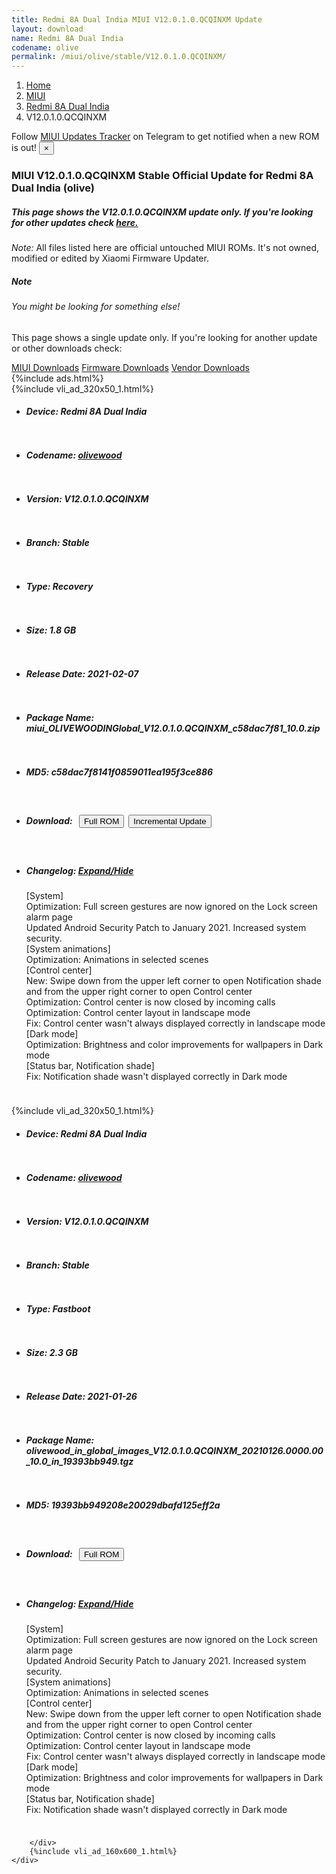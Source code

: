 ```yaml
---
title: Redmi 8A Dual India MIUI V12.0.1.0.QCQINXM Update
layout: download
name: Redmi 8A Dual India
codename: olive
permalink: /miui/olive/stable/V12.0.1.0.QCQINXM/
---
```

<nav aria-label="breadcrumb">
    <ol class="breadcrumb">
        <li class="breadcrumb-item"><a href="/">Home</a></li>
        <li class="breadcrumb-item"><a href="/miui/">MIUI</a></li>
        <li class="breadcrumb-item"><a href="/miui/olive/">Redmi 8A Dual India</a></li>
        <li class="breadcrumb-item active" aria-current="page">V12.0.1.0.QCQINXM</li>
    </ol>
</nav>
<div class="alert alert-primary alert-dismissible fade show" role="alert">
    Follow <a href="https://t.me/MIUIUpdatesTracker" class="alert-link">MIUI Updates Tracker</a> on Telegram to get
    notified when a new ROM is out!
    <button type="button" class="close" data-dismiss="alert" aria-label="Close">
        <span aria-hidden="true">&times;</span>
    </button>
</div>
<div class="col-12 mx-auto">
    <h3 class="title bg-light p-2 rounded">MIUI V12.0.1.0.QCQINXM Stable Official Update for Redmi 8A Dual India (olive)</h3>
    <h5>This page shows the V12.0.1.0.QCQINXM update only. If you're looking for other updates check
        <a href="/miui/olive/">here.</a></h5>
    <p><i>Note: </i>All files listed here are official untouched MIUI ROMs.
        It's not owned, modified or edited by Xiaomi Firmware Updater.</p>
    <div class="card">
        <div class="card-body">
            <h5 class="card-title">Note</h5>
            <h6 class="card-subtitle mb-2 text-muted">You might be looking for something else!</h6>
            <p class="card-text">This page shows a single update only.
                If you're looking for another update or other downloads check:</p>
            <a href="/miui/" class="card-link">MIUI Downloads</a>
            <a href="/firmware/" class="card-link">Firmware Downloads</a>
            <a href="/vendor/" class="card-link">Vendor Downloads</a>
        </div>
    </div>
    {%include ads.html%}
    <div class="row justify-content-center">
        <div class="col-10" id="downloads">
                    <div class="card card-body">
            {%include vli_ad_320x50_1.html%}
            <ul class="list-unstyled">
                <li style="padding-bottom: 10px;">
                    <h5><b>Device: </b>Redmi 8A Dual India</h5>
                </li>
                <li style="padding-bottom: 10px;">
                    <h5><b>Codename: </b> <a href="/miui/olivewood/" target="_blank">olivewood</a> </h5>
                </li>
                <li style="padding-bottom: 10px;">
                    <h5><b>Version: </b>V12.0.1.0.QCQINXM</h5>
                </li>
                <li style="padding-bottom: 10px;">
                    <h5><b>Branch: </b>Stable</h5>
                </li>
                <li style="padding-bottom: 10px;">
                    <h5><b>Type: </b>Recovery</h5>
                </li>
                <li style="padding-bottom: 10px;">
                    <h5><b>Size: </b>1.8 GB</h5>
                </li>
                <li style="padding-bottom: 10px;">
                    <h5><b>Release Date: </b>2021-02-07</h5>
                </li>
                <li style="padding-bottom: 10px;">
                    <h5><b>Package Name: </b><span id="filename" class="text-dark">miui_OLIVEWOODINGlobal_V12.0.1.0.QCQINXM_c58dac7f81_10.0.zip</span></h5>
                </li>
                <li style="padding-bottom: 10px;">
                    <h5><b>MD5: </b><span id="md5" class="text-muted">c58dac7f8141f0859011ea195f3ce886</span></h5>
                </li>
                <li style="padding-bottom: 10px;">
                    <h5><b>Download: </b><button type="button" id="download" class="btn btn-primary" style="margin: 7px;"
                            onclick="window.open('https://bigota.d.miui.com/V12.0.1.0.QCQINXM/miui_OLIVEWOODINGlobal_V12.0.1.0.QCQINXM_c58dac7f81_10.0.zip', '_blank');"><i class="fa fa-download"></i> Full ROM</button><button type="button" id="incremental_download" class="btn btn-warning" onclick="window.open('https://bigota.d.miui.com/V12.0.1.0.QCQINXM/miui-blockota-olivewood_in_global-V11.0.3.0.QCQINXM-V12.0.1.0.QCQINXM-b9c1f26615-10.0.zip', '_blank');"><i class="fa fa-download"></i> Incremental Update</button></h5>
                </li>
                <li style="padding-bottom: 10px;">
                    <h5><b>Changelog: </b><a href="#olivewood_1_changelog" data-toggle="collapse" role="button"
                            aria-expanded="false" aria-controls="olivewood_1_changelog"> <i class="fa fa-arrow-down"
                                aria-hidden="true"></i> Expand/Hide</a></h5>
                    <div class="collapse" id="olivewood_1_changelog">
                        <p id="changelog_text">[System]<br>Optimization: Full screen gestures are now ignored on the Lock screen alarm page<br>Updated Android Security Patch to January 2021. Increased system security.<br>[System animations]<br>Optimization: Animations in selected scenes<br>[Control center]<br>New: Swipe down from the upper left corner to open Notification shade and from the upper right corner to open Control center<br>Optimization: Control center is now closed by incoming calls<br>Optimization: Control center layout in landscape mode<br>Fix: Control center wasn't always displayed correctly in landscape mode<br>[Dark mode]<br>Optimization: Brightness and color improvements for wallpapers in Dark mode<br>[Status bar, Notification shade]<br>Fix: Notification shade wasn't displayed correctly in Dark mode</p>
                    </div>
                </li>
            </ul>
        </div>
        <div class="card card-body">
            {%include vli_ad_320x50_1.html%}
            <ul class="list-unstyled">
                <li style="padding-bottom: 10px;">
                    <h5><b>Device: </b>Redmi 8A Dual India</h5>
                </li>
                <li style="padding-bottom: 10px;">
                    <h5><b>Codename: </b> <a href="/miui/olivewood/" target="_blank">olivewood</a> </h5>
                </li>
                <li style="padding-bottom: 10px;">
                    <h5><b>Version: </b>V12.0.1.0.QCQINXM</h5>
                </li>
                <li style="padding-bottom: 10px;">
                    <h5><b>Branch: </b>Stable</h5>
                </li>
                <li style="padding-bottom: 10px;">
                    <h5><b>Type: </b>Fastboot</h5>
                </li>
                <li style="padding-bottom: 10px;">
                    <h5><b>Size: </b>2.3 GB</h5>
                </li>
                <li style="padding-bottom: 10px;">
                    <h5><b>Release Date: </b>2021-01-26</h5>
                </li>
                <li style="padding-bottom: 10px;">
                    <h5><b>Package Name: </b><span id="filename" class="text-dark">olivewood_in_global_images_V12.0.1.0.QCQINXM_20210126.0000.00_10.0_in_19393bb949.tgz</span></h5>
                </li>
                <li style="padding-bottom: 10px;">
                    <h5><b>MD5: </b><span id="md5" class="text-muted">19393bb949208e20029dbafd125eff2a</span></h5>
                </li>
                <li style="padding-bottom: 10px;">
                    <h5><b>Download: </b><button type="button" id="download" class="btn btn-primary" style="margin: 7px;"
                            onclick="window.open('https://bigota.d.miui.com/V12.0.1.0.QCQINXM/olivewood_in_global_images_V12.0.1.0.QCQINXM_20210126.0000.00_10.0_in_19393bb949.tgz', '_blank');"><i class="fa fa-download"></i> Full ROM</button></h5>
                </li>
                <li style="padding-bottom: 10px;">
                    <h5><b>Changelog: </b><a href="#olivewood_2_changelog" data-toggle="collapse" role="button"
                            aria-expanded="false" aria-controls="olivewood_2_changelog"> <i class="fa fa-arrow-down"
                                aria-hidden="true"></i> Expand/Hide</a></h5>
                    <div class="collapse" id="olivewood_2_changelog">
                        <p id="changelog_text">[System]<br>Optimization: Full screen gestures are now ignored on the Lock screen alarm page<br>Updated Android Security Patch to January 2021. Increased system security.<br>[System animations]<br>Optimization: Animations in selected scenes<br>[Control center]<br>New: Swipe down from the upper left corner to open Notification shade and from the upper right corner to open Control center<br>Optimization: Control center is now closed by incoming calls<br>Optimization: Control center layout in landscape mode<br>Fix: Control center wasn't always displayed correctly in landscape mode<br>[Dark mode]<br>Optimization: Brightness and color improvements for wallpapers in Dark mode<br>[Status bar, Notification shade]<br>Fix: Notification shade wasn't displayed correctly in Dark mode</p>
                    </div>
                </li>
            </ul>
        </div>

        </div>
        {%include vli_ad_160x600_1.html%}
    </div>
</div>
